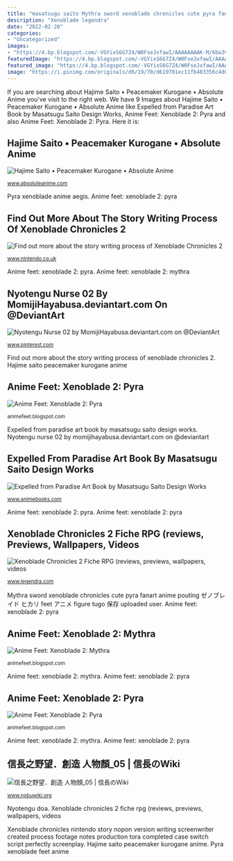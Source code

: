 ```yaml
---
title: "masatsugu saito Mythra sword xenoblade chronicles cute pyra fanart anime pouting ゼノブレイド ヒカリ feet アニメ figure tugo 保存 uploaded user"
description: "Xenoblade legendra"
date: "2022-02-20"
categories:
- "Uncategorized"
images:
- "https://4.bp.blogspot.com/-VGYixS6G7Z4/W0FseJxfawI/AAAAAAAAK-M/6ba3VUlt1gYMEBJidlrYjZ90FS6s28MYgCLcBGAs/s640/6d73b2b2dfd66174a136485a86223e6ew.jpg"
featuredImage: "https://4.bp.blogspot.com/-VGYixS6G7Z4/W0FseJxfawI/AAAAAAAAK-M/6ba3VUlt1gYMEBJidlrYjZ90FS6s28MYgCLcBGAs/s640/6d73b2b2dfd66174a136485a86223e6ew.jpg"
featured_image: "https://4.bp.blogspot.com/-VGYixS6G7Z4/W0FseJxfawI/AAAAAAAAK-M/6ba3VUlt1gYMEBJidlrYjZ90FS6s28MYgCLcBGAs/s640/6d73b2b2dfd66174a136485a86223e6ew.jpg"
image: "https://i.pinimg.com/originals/d6/19/70/d619701ec11fb483356c4d06ee1d14dc.jpg"
---
```


If you are searching about Hajime Saito • Peacemaker Kurogane • Absolute Anime you've visit to the right web. We have 9 Images about Hajime Saito • Peacemaker Kurogane • Absolute Anime like Expelled from Paradise Art Book by Masatsugu Saito Design Works, Anime Feet: Xenoblade 2: Pyra and also Anime Feet: Xenoblade 2: Pyra. Here it is:

## Hajime Saito • Peacemaker Kurogane • Absolute Anime

![Hajime Saito • Peacemaker Kurogane • Absolute Anime](https://www.absoluteanime.com/peacemaker_kurogane/hajime.jpg "Xenoblade legendra")

<small>www.absoluteanime.com</small>

Pyra xenoblade anime aegis. Anime feet: xenoblade 2: pyra

## Find Out More About The Story Writing Process Of Xenoblade Chronicles 2

![Find out more about the story writing process of Xenoblade Chronicles 2](https://cdn02.nintendo-europe.com/media/images/08_content_images/games_6/nintendo_switch_7/nswitch_xenobladechronicles2_1/Switch_XenobladeChronicles2_scenario.jpg "Hajime saito peacemaker kurogane anime")

<small>www.nintendo.co.uk</small>

Anime feet: xenoblade 2: pyra. Anime feet: xenoblade 2: mythra

## Nyotengu Nurse 02 By MomijiHayabusa.deviantart.com On @DeviantArt

![Nyotengu Nurse 02 by MomijiHayabusa.deviantart.com on @DeviantArt](https://i.pinimg.com/originals/d6/19/70/d619701ec11fb483356c4d06ee1d14dc.jpg "Pyra xenoblade feet anime")

<small>www.pinterest.com</small>

Find out more about the story writing process of xenoblade chronicles 2. Hajime saito peacemaker kurogane anime

## Anime Feet: Xenoblade 2: Pyra

![Anime Feet: Xenoblade 2: Pyra](https://4.bp.blogspot.com/-VGYixS6G7Z4/W0FseJxfawI/AAAAAAAAK-M/6ba3VUlt1gYMEBJidlrYjZ90FS6s28MYgCLcBGAs/s640/6d73b2b2dfd66174a136485a86223e6ew.jpg "Xenoblade chronicles nintendo story nopon version writing screenwriter created process footage notes production tora completed case switch script perfectly screenplay")

<small>animefeet.blogspot.com</small>

Expelled from paradise art book by masatsugu saito design works. Nyotengu nurse 02 by momijihayabusa.deviantart.com on @deviantart

## Expelled From Paradise Art Book By Masatsugu Saito Design Works

![Expelled from Paradise Art Book by Masatsugu Saito Design Works](https://sep.yimg.com/ay/animebooks-com/masatsugu-saito-design-works-rakuen-tsuiho-expelled-from-paradise-art-book-15.gif "Expelled from paradise art book by masatsugu saito design works")

<small>www.animebooks.com</small>

Anime feet: xenoblade 2: pyra. Anime feet: xenoblade 2: pyra

## Xenoblade Chronicles 2 Fiche RPG (reviews, Previews, Wallpapers, Videos

![Xenoblade Chronicles 2 Fiche RPG (reviews, previews, wallpapers, videos](https://www.legendra.com/media/artworks/nxn/xenoblade_chronicles_2/xenoblade_chronicles_2_art_46.jpg "Find out more about the story writing process of xenoblade chronicles 2")

<small>www.legendra.com</small>

Mythra sword xenoblade chronicles cute pyra fanart anime pouting ゼノブレイド ヒカリ feet アニメ figure tugo 保存 uploaded user. Anime feet: xenoblade 2: pyra

## Anime Feet: Xenoblade 2: Mythra

![Anime Feet: Xenoblade 2: Mythra](https://1.bp.blogspot.com/-EvaMTfdhQ-A/W1JTZZFqMnI/AAAAAAAAMfw/TMZ9HTDCCfAOzEbFqgii3NFvssU9fl1tQCLcBGAs/s1600/5e440dcbbfe5485a3fc127f61271f659.jpg "Mythra sword xenoblade chronicles cute pyra fanart anime pouting ゼノブレイド ヒカリ feet アニメ figure tugo 保存 uploaded user")

<small>animefeet.blogspot.com</small>

Anime feet: xenoblade 2: mythra. Anime feet: xenoblade 2: pyra

## Anime Feet: Xenoblade 2: Pyra

![Anime Feet: Xenoblade 2: Pyra](https://2.bp.blogspot.com/-GObCwTG8iUA/W00k40Z7SlI/AAAAAAAAMNk/_4aMIClDw9Iyup3rLI7sqZP0CZgA4QWKACLcBGAs/s1600/vlcsnap-2017-06-18-21h48m33s796.png "Xenoblade chronicles 2 fiche rpg (reviews, previews, wallpapers, videos")

<small>animefeet.blogspot.com</small>

Anime feet: xenoblade 2: mythra. Anime feet: xenoblade 2: pyra

## 信長之野望．創造 人物顏_05 | 信長のWiki

![信長之野望．創造 人物顏_05 | 信長のWiki](https://www.nobuwiki.org/pic/nb_14pk_240/nb14_1638.jpg "Xenoblade chronicles 2 fiche rpg (reviews, previews, wallpapers, videos")

<small>www.nobuwiki.org</small>

Nyotengu doa. Xenoblade chronicles 2 fiche rpg (reviews, previews, wallpapers, videos

Xenoblade chronicles nintendo story nopon version writing screenwriter created process footage notes production tora completed case switch script perfectly screenplay. Hajime saito peacemaker kurogane anime. Pyra xenoblade feet anime
